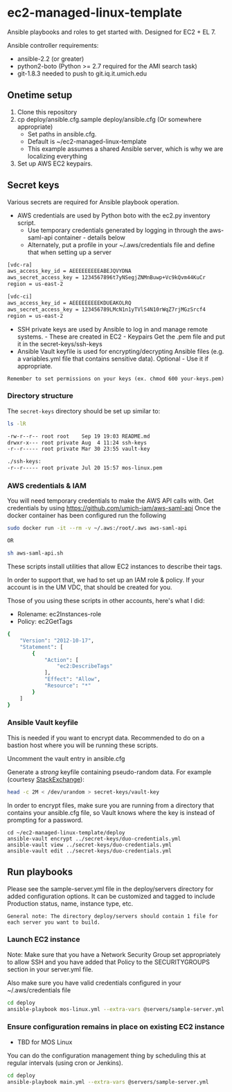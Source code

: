 # ec2-managed-linux-template

Ansible playbooks and roles to get started with. Designed for EC2 + EL 7.

Ansible controller requirements:
* ansible-2.2 (or greater)
* python2-boto (Python >= 2.7 required for the AMI search task)
* git-1.8.3 needed to push to git.iq.it.umich.edu

## Onetime setup

1. Clone this repository
2. cp deploy/ansible.cfg.sample deploy/ansible.cfg (Or somewhere appropriate)
   - Set paths in ansible.cfg.
   - Default is ~/ec2-managed-linux-template
   - This example assumes a shared Ansible server, which is why we are localizing everything
3. Set up AWS EC2 keypairs.

## Secret keys

Various secrets are required for Ansible playbook operation.

* AWS credentials are used by Python boto with the ec2.py inventory script.
  - Use temporary credentials generated by logging in through the aws-saml-api container - details below
  - Alternately, put a profile in your ~/.aws/credentials file and define that when setting up a server

```bash
[vdc-ra]
aws_access_key_id = AEEEEEEEEEABEJQVYDNA
aws_secret_access_key = 1234567896t7yNSegjZNMnBuwp+Vc9kQvm44KuCr
region = us-east-2

[vdc-ci]
aws_access_key_id = AEEEEEEEEEKDUEAKOLRQ
aws_secret_access_key = 123456789LMcN1n1yTVlS4N10rWqZ7rjMGzSrcf4
region = us-east-2
``` 

* SSH private keys are used by Ansible to log in and manage remote systems. - These are created in EC2 - Keypairs
  Get the .pem file and put it in the secret-keys/ssh-keys
* Ansible Vault keyfile is used for encrypting/decrypting Ansible files (e.g. a variables.yml file that contains sensitive data).
  Optional - Use it if appropriate.

```
Remember to set permissions on your keys (ex. chmod 600 your-keys.pem)
```

### Directory structure

The `secret-keys` directory should be set up similar to:

```bash
ls -lR

-rw-r--r-- root root    Sep 19 19:03 README.md
drwxr-x--- root private Aug  4 11:24 ssh-keys
-r--r----- root private Mar 30 23:55 vault-key

./ssh-keys:
-r--r----- root private Jul 20 15:57 mos-linux.pem
```

### AWS credentials & IAM

You will need temporary credentials to make the AWS API calls with.
Get credentials by using https://github.com/umich-iam/aws-saml-api
Once the docker container has been configured run the following

```bash
sudo docker run -it --rm -v ~/.aws:/root/.aws aws-saml-api

OR

sh aws-saml-api.sh
```

These scripts install utilities that allow EC2 instances to describe their tags.

In order to support that, we had to set up an IAM role & policy.
If your account is in the UM VDC, that should be created for you.

Those of you using these scripts in other accounts, here's what I did:
* Rolename: ec2Instances-role
* Policy: ec2GetTags

```bash
{
    "Version": "2012-10-17",
    "Statement": [
        {
            "Action": [
                "ec2:DescribeTags"
            ],
            "Effect": "Allow",
            "Resource": "*"
        }
    ]
}
```

### Ansible Vault keyfile

This is needed if you want to encrypt data.  Recommended to do on a bastion host where you will be running these scripts.

Uncomment the vault entry in ansible.cfg

Generate a *strong* keyfile containing pseudo-random data. For example (courtesy [StackExchange](https://unix.stackexchange.com/questions/33629/how-can-i-populate-a-file-with-random-data)):

```bash
head -c 2M < /dev/urandom > secret-keys/vault-key
```

In order to encrypt files, make sure you are running from a directory that contains your ansible.cfg file, so Vault knows where the key is instead of prompting for a password.

```
cd ~/ec2-managed-linux-template/deploy
ansible-vault encrypt ../secret-keys/duo-credentials.yml
ansible-vault view ../secret-keys/duo-credentials.yml
ansible-vault edit ../secret-keys/duo-credentials.yml
```

## Run playbooks

Please see the sample-server.yml file in the deploy/servers directory for added configuration options.  It can be customized and tagged to include Production status, name, instance type, etc.

```
General note: The directory deploy/servers should contain 1 file for each server you want to build. 
```

### Launch EC2 instance
Note: Make sure that you have a Network Security Group set appropriately to allow SSH and you have added that Policy to the  SECURITYGROUPS section in your server.yml file. 

Also make sure you have valid credentials configured in your ~/.aws/credentials file

```bash
cd deploy
ansible-playbook mos-linux.yml --extra-vars @servers/sample-server.yml
```

### Ensure configuration remains in place on existing EC2 instance

- TBD for MOS Linux

You can do the configuration management thing by scheduling this at regular intervals (using cron or Jenkins).

```bash
cd deploy
ansible-playbook main.yml --extra-vars @servers/sample-server.yml
```
